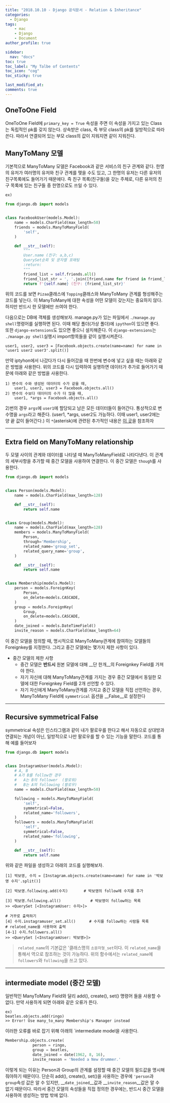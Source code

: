 ```yaml
---
title: "2018.10.10 - Django 공식문서 - Relation & Inheritance"
categories: 
  - Django
tags:
    - mac
    - Django
    - Document
author_profile: true

sidebar:
  nav: "docs"
toc: true
toc_label: "My Talbe of Contents"
toc_icon: "cog"
toc_sticky: true

last_modified_at:
comments: true
---
```



## OneToOne Field

OneToOne Field에 `primary_key = True` 속성을 주면 이 속성을 가지고 있는 Class는 독립적인 pk를 갖지 않는다. 상속받은 class, 즉 부모 class의 pk를 일방적으로 따라 쓴다. 따라서 연결되어 있는 부모 class의 값이 지워지면 같이 지워진다.


## ManyToMany 모델

기본적으로 ManyToMany 모델은 Facebook과 같은 서비스의 친구 관계와 같다. 한명의 유저가 여러명의 유저와 친구 관계를 맺을 수도 있고, 그 한명의 유저는 다른 유저의 친구목록에도 들어가기 때문에다. 즉 친구 목록(친구들)을 갖는 주체로, 다른 유저의 친구 목록에 있는 친구들 중 한명으로도 쓰일 수 있다.



```python
ex)

from django.db import models


class FacebookUser(models.Model):
    name = models.CharField(max_length=50)
    friends = models.ManyToManyField(
        'self',
    )

    def __str__(self):
        """
        User.name (친구: a,b,c)
        QuerySet순회 및 문자열 포매팅
        :return:
        """
        friend_list = self.friends.all()
        friend_list_str = ', '.join([friend.name for friend in friend_list])
        return f'{self.name} (친구: {friend_list_str}' 
```
위의 코드를 보면 `Pizaa`클래스에 `Topping`클래스와 ManyToMany 관계를 형성해주는 코드를 넣는다. 이 ManyToMany에 대한 속성을 어떤 모델이 갖는지는 중요하지 않다. 하지만 반드시 한 모델에만 쓰여야 한다. 

다음으로는 DB에 객체를 생성해보자. manage.py가 있는 파일에서 `./manage.py shell`명령어를 실행하면 된다. 이때 해당 폴더(가상 폴더)에 `ipython`이 있으면 좋다. 또한 `django-extensions`도 있으면 좋으니 설치해준다. 이 `django-extensions`는 `./manage.py shell`실행시 import항목들을 같이 실행시켜준다. 

	user1, user2, user3 = [Facebook.objects.create(name=name) for name in 'user1 user2 user3'.split()]

만약 iptyhon에서 나갔다가 다시 들어갔을 때 한번에 변수에 넣고 싶을 때는 아래와 같은 방법을 사용한다. 위의 코드를 다시 입력하여 실행하면 데이터가 추가로 들어가기 때문에 아래와 같은 방법을 사용한다.

```
1) 변수의 수와 생성된 데이터의 수가 같을 때,
	user1, user2, user3 = Facebook.objects.all()
2) 변수의 수보다 데이터의 수가 더 많을 때,
	user1, *args = Facebook.objects.all()
```

2)번의 경우 `args`에 `user1`에 할당되고 남은 모든 데이터들이 들어간다. 통상적으로 변수명을 `args`라고 해준다. (user1, *args, user2도 가능하다. 이때 user1, user2에는 양 끝 값이 들어간다.)
이 `*`(asterisk)에 관련된 추가적인 내용은 [이 곳](https://mingrammer.com/understanding-the-asterisk-of-python/)을 참조하자

---

## Extra field on ManyToMany relationship


두 모델 사이의 관계와 데이터를 나타낼 때 ManyToManyField로 나타다낸다. 이 관계의 세부사항을 추가할 때 중간 모델을 사용하여 연결한다. 이 중간 모델은 `though`를 사용한다.

```python
from django.db import models


class Person(models.Model):
    name = models.CharField(max_length=128)

    def __str__(self):
        return self.name


class Group(models.Model):
    name = models.CharField(max_length=128)
    members = models.ManyToManyField(
        Person,
        through='Membership',
        related_name='group_set',
        related_query_name='group',
    )

    def __str__(self):
        return self.name


class Membership(models.Model):
    person = models.ForeignKey(
        Person,
        on_delete=models.CASCADE,
    )
    group = models.ForeignKey(
        Group,
        on_delete=models.CASCADE,
    )
    date_joined = models.DateTimeField()
    invite_reason = models.CharField(max_length=64)
```
이 중간 모델을 정의할 때, 명시적으로 ManyToMany관계에 참여하는 모델들의 Foreignkey를 지정한다. 그리고 중간 모델에는 몇가지 제한 사항이 있다. 

- 중간 모델의 제한 사항
	-  중간 모델은 __반드시__ 원본 모델에 대해 __단 한개__의 Foreignkey Field를 가져야 한다.
	-  자기 자신에 대해 ManyToMany관계를 가지는 경우 중간 모델에서 동일한 모델에 대한 Foreignkey Field를 2개 선언할 수 있다.
	-  자기 자신에게 ManyToMany관계를 가지고 중간 모델을 직접 선언하는 경우, ManyToMany Field에 `symmetrical` 옵션을 __False__로 설정한다 

----


## Recursive symmetrical False
symmetrical 속성은 인스타그램과 같이 내가 팔로우를 한다고 해서 자동으로 상대방과 연결되는 개념이 아닌, 일방적으로 나만 팔로우를 할 수 있는 기능을 말한다. 코드를 통해 예를 들어보자 

```python
from django.db import models


class InstagramUser(models.Model):
    # A, B
    # A가 B를 follow한 경우
    #   A는 B의 follower  (팔로워)
    #   B는 A의 following (팔로우)
    name = models.CharField(max_length=50)

    following = models.ManyToManyField(
        'self',
        symmetrical=False,
        related_name='followers',
    )
    followers = models.ManyToManyField(
        'self',
        symmetrical=False,
        related_name='following',
    )

    def __str__(self):
        return self.name
```
위와 같은 파일을 생성하고 아래의 코드를 실행해보자.

```
[1] 박보영, 수지 = [Instagram.objects.create(name=name) for name in '박보영 수지'.split()]

[2] 박보영.following.add(수지) 		# 박보영의 follow에 수지를 추가

[3] 박보영.following.all() 			# 박보영이 follow하는 목록
>> <QuerySet [<InstagramUser: 수지>]>

# 거꾸로 출력하기
[4] 수지.instagramuser_set.all()		# 수지를 follow하는 사람들 목록
# related_name을 사용하여 출력
[4-1] 수지.followers.all()
>> <QuerySet [<InstagramUser: 박보영>]>
```
> `related_name`의 기본값은 '클래스명의 `소문자형_set`이다. 이 `related_name`을 통해서 역으로 참조하는 것이 가능하다. 위의 함수에서는 `related_name`에 `followers`와 `following`을 쓰고 있다.


---

## intermediate model (중간 모델)

일반적인 ManyToMany Field와 달리 add(), create(), set() 명령어 들을 사용할 수 없다. 만약 사용하게 되면 아래와 같은 오류가 뜬다.
	
	ex)
	beatles.objects.add(ringo)
	>> Error! Use many_to_many Membership's Manager instead

이러한 오류를 바로 잡기 위해 아래의 `intermediate model을 사용한다. 

```python
Membership.objects.create(
			person = ringo,
			group = beatles,
			date_joined = date(1962, 8, 16),
			invite_reason = 'Needed a New drummer.'
```


이렇게 되는 이유는 Person과 Group의 관계를 설정할 때 중간 모델의 필드값을 명시해줘야하기 때문이다. 단순히 add(), create(), set()을 사용하는 경우에 `'person`과 `group`속성 값은 알 수 있지만, __`date_joined`__값과 __`invite_reason`__값은 알 수 없기 때문이다. 따라서 중간 모델의 속성들을 직접 정의한 경우에는, 반드시 중간 모델을 사용하여 생성하는 방법 밖에 없다.
